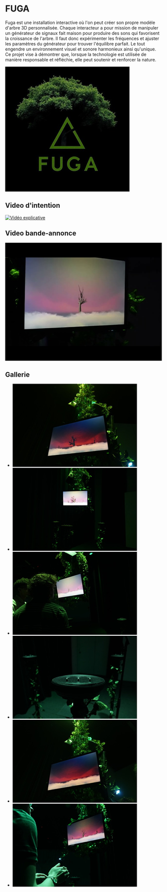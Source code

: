 
# FUGA
Fuga est une installation interactive où l'on peut créer son propre modèle d'arbre 3D personnalisée. Chaque interacteur a pour mission de manipuler un générateur de signaux fait maison pour produire des sons qui favorisent la croissance de l'arbre. Il faut donc expérimenter les fréquences et ajuster les paramètres du générateur pour trouver l'équilibre parfait. Le tout engendre un environnement visuel et sonore harmonieux ainsi qu'unique. Ce projet vise à démontrer que, lorsque la technologie est utilisée de manière responsable et réfléchie, elle peut soutenir et renforcer la nature. 

![...](Assets/Images/logo/logo.jpg)

## Video d'intention
[![Vidéo explicative](https://img.youtube.com/vi/rhUf4A05L-w/0.jpg)](https://youtu.be/rhUf4A05L-w)


## Video bande-annonce
[![Vidéo promotionnel](Assets/Images/Realisation/fuga-teaser.jpg)](https://youtu.be/Akxtp_6DiVc)

## Gallerie

* ![écran](Assets/Images/maquette/ecran1.jpg)
* ![vue-face](Assets/Images/maquette/face.jpg)
* ![vue-haut](Assets/Images/maquette/haut.jpg)
* ![support](Assets/Images/maquette/support.jpg)
* ![vue-écran](Assets/Images/maquette/ecran.jpg)
* ![interaction](Assets/Images/maquette/vue-haut.jpg)

